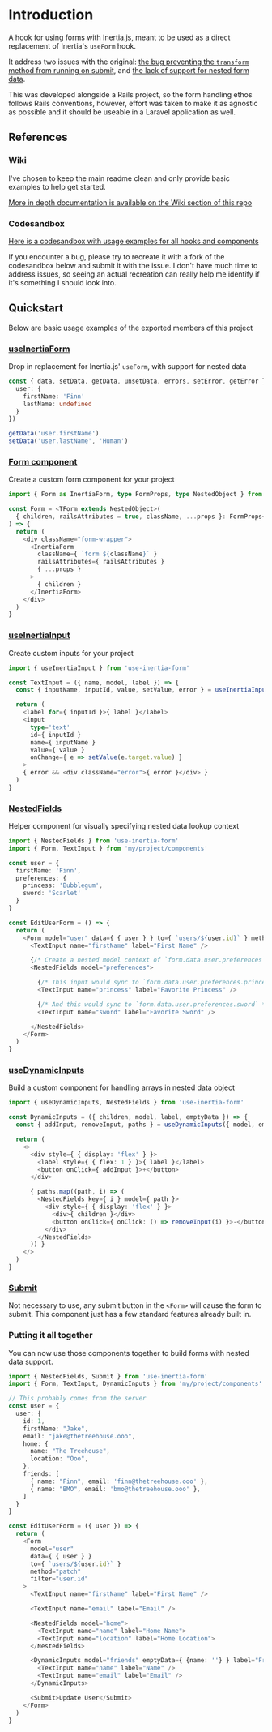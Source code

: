 # Introduction

A hook for using forms with Inertia.js, meant to be used as a direct replacement of Inertia's `useForm` hook.

It address two issues with the original: [the bug preventing the `transform` method from running on submit](https://github.com/inertiajs/inertia/issues/1131), and [the lack of support for nested form data](https://github.com/inertiajs/inertia/discussions/1174).

This was developed alongside a Rails project, so the form handling ethos follows Rails conventions, however, effort was taken to make it as agnostic as possible and it should be useable in a Laravel application as well.

## References

### Wiki

I've chosen to keep the main readme clean and only provide basic examples to help get started.

[More in depth documentation is available on the Wiki section of this repo](https://github.com/aviemet/useInertiaForm/wiki)

### Codesandbox

[Here is a codesandbox with usage examples for all hooks and components](https://codesandbox.io/s/useinertiaform-examples-0so45f)

If you encounter a bug, please try to recreate it with a fork of the codesandbox below and submit it with the issue. I don't have much time to address issues, so seeing an actual recreation can really help me identify if it's something I should look into.

## Quickstart

Below are basic usage examples of the exported members of this project

### [useInertiaForm](https://github.com/aviemet/useInertiaForm/wiki/1.-useInertiaForm)

Drop in replacement for Inertia.js' `useForm`, with support for nested data

```typescript
const { data, setData, getData, unsetData, errors, setError, getError } = useInertiaForm({
  user: {
    firstName: 'Finn'
    lastName: undefined
  }
})

getData('user.firstName')
setData('user.lastName', 'Human')
```

### [Form component](https://github.com/aviemet/useInertiaForm/wiki/2.-Form-component)

Create a custom form component for your project

```typescript
import { Form as InertiaForm, type FormProps, type NestedObject } from 'use-inertia-form'

const Form = <TForm extends NestedObject>(
  { children, railsAttributes = true, className, ...props }: FormProps<TForm>,
) => {
  return (
    <div className="form-wrapper">
      <InertiaForm
        className={ `form ${className}` }
        railsAttributes={ railsAttributes }
        { ...props }
      >
        { children }
      </InertiaForm>
    </div>
  )
}
```

### [useInertiaInput](https://github.com/aviemet/useInertiaForm/wiki/2.1-useInertiaInput)

Create custom inputs for your project

```typescript
import { useInertiaInput } from 'use-inertia-form'

const TextInput = ({ name, model, label }) => {
  const { inputName, inputId, value, setValue, error } = useInertiaInput({ name, model })

  return (
    <label for={ inputId }>{ label }</label>
    <input
      type='text'
      id={ inputId }
      name={ inputName }
      value={ value }
      onChange={ e => setValue(e.target.value) }
    >
    { error && <div className="error">{ error }</div> }
  )
}
```

### [NestedFields](https://github.com/aviemet/useInertiaForm/wiki/2.2-NestedFields)

Helper component for visually specifying nested data lookup context

```typescript
import { NestedFields } from 'use-inertia-form'
import { Form, TextInput } from 'my/project/components'

const user = {
  firstName: 'Finn',
  preferences: {
    princess: 'Bubblegum',
    sword: 'Scarlet'
  }
}

const EditUserForm = () => {
  return (
    <Form model="user" data={ { user } } to={ `users/${user.id}` } method="patch">
      <TextInput name="firstName" label="First Name" />

      {/* Create a nested model context of `form.data.user.preferences` */}
      <NestedFields model="preferences">

        {/* This input would sync to `form.data.user.preferences.princess` */}
        <TextInput name="princess" label="Favorite Princess" />

        {/* And this would sync to `form.data.user.preferences.sword` */}
        <TextInput name="sword" label="Favorite Sword" />

      </NestedFields>
    </Form>
  )
}
```

### [useDynamicInputs](https://github.com/aviemet/useInertiaForm/wiki/2.3-useDynamicInputs)

Build a custom component for handling arrays in nested data object

```typescript
import { useDynamicInputs, NestedFields } from 'use-inertia-form'

const DynamicInputs = ({ children, model, label, emptyData }) => {
  const { addInput, removeInput, paths } = useDynamicInputs({ model, emptyData })

  return (
    <>
      <div style={ { display: 'flex' } }>
        <label style={ { flex: 1 } }>{ label }</label>
        <button onClick={ addInput }>+</button>
      </div>

      { paths.map((path, i) => (
        <NestedFields key={ i } model={ path }>
          <div style={ { display: 'flex' } }>
            <div>{ children }</div>
            <button onClick={ onClick: () => removeInput(i) }>-</button>
          </div>
        </NestedFields>
      )) }
    </>
  )
}
```

### [Submit](https://github.com/aviemet/useInertiaForm/wiki/2.4-Submit-component)

Not necessary to use, any submit button in the `<Form>` will cause the form to submit. This component just has a few standard features already built in.

### Putting it all together

You can now use those components together to build forms with nested data support.

```typescript
import { NestedFields, Submit } from 'use-inertia-form'
import { Form, TextInput, DynamicInputs } from 'my/project/components'

// This probably comes from the server
const user = {
  user: {
    id: 1,
    firstName: "Jake",
    email: "jake@thetreehouse.ooo",
    home: {
      name: "The Treehouse",
      location: "Ooo",
    },
    friends: [
      { name: "Finn", email: 'finn@thetreehouse.ooo' },
      { name: "BMO", email: 'bmo@thetreehouse.ooo' },
    ]
  }
}

const EditUserForm = ({ user }) => {
  return (
    <Form 
      model="user"
      data={ { user } }
      to={ `users/${user.id}` }
      method="patch"
      filter="user.id"
    >
      <TextInput name="firstName" label="First Name" />

      <TextInput name="email" label="Email" />

      <NestedFields model="home">
        <TextInput name="name" label="Home Name">
        <TextInput name="location" label="Home Location">
      </NestedFields>

      <DynamicInputs model="friends" emptyData={ {name: ''} } label="Friends">
        <TextInput name="name" label="Name" />
        <TextInput name="email" label="Email" />
      </DynamicInputs>

      <Submit>Update User</Submit>
    </Form>
  )
}
```
